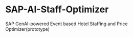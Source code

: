 # SAP-AI-Staff-Optimizer
SAP GenAI-powered Event based Hotel Staffing and Price Optimizer(prototype)
